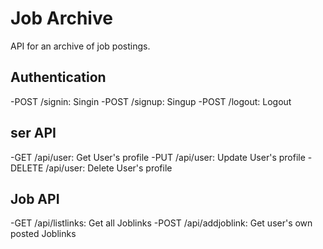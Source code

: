 # Job Archive

API for an archive of job postings.

## Authentication
-POST /signin: Singin
-POST /signup: Singup
-POST /logout: Logout

## ser API
-GET /api/user: Get User's profile
-PUT /api/user: Update User's profile
-DELETE /api/user: Delete User's profile

## Job API
-GET /api/listlinks: Get all Joblinks
-POST /api/addjoblink: Get user's own posted Joblinks
